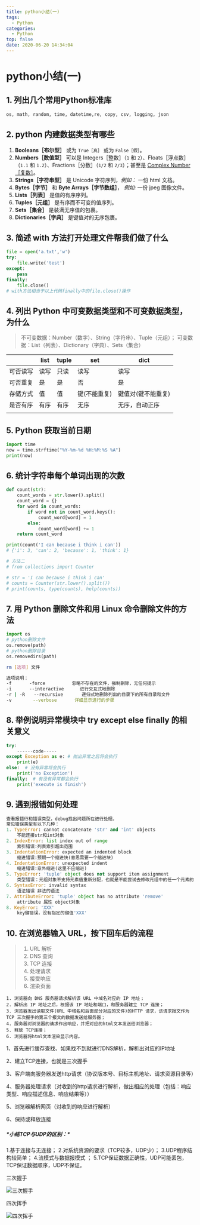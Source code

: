 ```yaml
---
title: python小结(一)
tags:
  - Python
categories:
  - Python
top: false
date: 2020-06-20 14:34:04
---
```

# python小结(一)

## 1. 列出几个常用Python标准库

```bash
os, math, random, time, datetime,re, copy, csv, logging, json
```
## 2. python 内建数据类型有哪些

1. **Booleans［布尔型］** 或为 `True［真］` 或为 `False［假］`。
2. **Numbers［数值型］** 可以是 Integers［整数］（`1` 和 `2`）、Floats［浮点数］（`1.1` 和 `1.2`）、Fractions［分数］（`1/2` 和 `2/3`）；甚至是 [Complex Number［复数］](http://en.wikipedia.org/wiki/Complex_number)。
3. **Strings［字符串型］** 是 Unicode 字符序列，*例如：* 一份 html 文档。
4. **Bytes［字节］** 和 **Byte Arrays［字节数组］**， *例如:* 一份 jpeg 图像文件。
5. **Lists［列表］** 是值的有序序列。
6. **Tuples［元组］** 是有序而不可变的值序列。
7. **Sets［集合］** 是装满无序值的包裹。
8. **Dictionaries［字典］** 是键值对的无序包裹。

## 3. 简述 with 方法打开处理文件帮我们做了什么

```python
file = open('a.txt','w')
try:
    file.write('test')
except:
    pass
finally:
    file.close()
# with方法相当于以上代码finally中的file.close()操作
```

## 4. 列出 Python 中可变数据类型和不可变数据类型，为什么
> 不可变数据：Number（数字）、String（字符串）、Tuple（元组）；
> 可变数据：List（列表）、Dictionary（字典）、Sets（集合）

|          | list | tuple | set          | dict               |
| :------: | ---- | ----- | ------------ | ------------------ |
| 可否读写 | 读写 | 只读  | 读写         | 读写               |
| 可否重复 | 是   | 是    | 否           | 是                 |
| 存储方式 | 值   | 值    | 键(不能重复) | 键值对(键不能重复) |
| 是否有序 | 有序 | 有序  | 无序         | 无序，自动正序     |
|          |      |       |              |                    |



## 5. Python 获取当前日期

```python
import time
now = time.strftime("%Y-%m-%d %H:%M:%S %A")
print(now)
```

## 6. 统计字符串每个单词出现的次数

```python
def count(str):
    count_words = str.lower().split()
    count_word = {}
    for word in count_words:
        if word not in count_word.keys():
            count_word[word] = 1
        else:
            count_word[word] += 1
    return count_word

print(count('I can because i think i can'))
# {'i': 3, 'can': 2, 'because': 1, 'think': 1}

# 方法二
# from collections import Counter

# str = 'I can because i think i can'
# counts = Counter(str.lower().split())
# print(counts, type(counts), help(counts))
```



## 7. 用 Python 删除文件和用 Linux 命令删除文件的方法

```python
import os
# python删除文件
os.remove(path)
# python删除目录
os.removedirs(path)
```

```bash
rm [选项] 文件

选项说明：
-f　　　　-force　　　　　　忽略不存在的文件，强制删除，无任何提示
-i　　　　--interactive　　　 进行交互式地删除
-r | -R　　--recursive　　　  递归式地删除列出的目录下的所有目录和文件
-v　　　   --verbose　　　　详细显示进行的步骤
```

##  8. 举例说明异常模块中 try except else finally 的相关意义

```python
try:
    ------code-----
except Exception as e: # 抛出异常之后将会执行
    print(e)
else:  # 没有异常将会执行
    print('no Exception')
finally:  # 有没有异常都会执行
    print('execute is finish')
```

## 9. 遇到报错如何处理

```Python
查看报错行和错误类型，debug找出问题所在进行处理。
常见错误类型有以下几种：
1. TypeError: cannot concatenate 'str' and 'int' objects  
    不能连接str和int对象
2. IndexError: list index out of range
    索引错误:列表索引超出范围
3. IndentationError: expected an indented block
    缩进错误:预期一个缩进快(意思需要一个缩进块)
4. IndentationError: unexpected indent
    缩进错误:意外缩进(这里不应缩进)
5. TypeError: 'tuple' object does not support item assignment
    类型错误：元组对象不支持元素值重新分配，也就是不能尝试去修改元组中的任一个元素的值
6. SyntaxError: invalid syntax
    语法错误 非法的语法
7. AttributeError: 'tuple' object has no attribute 'remove'
    attribute 属性 object对象
8. KeyError: 'XXX'
    key键错误，没有指定的键值'XXX'
```

## 10. 在浏览器输入 URL，按下回车后的流程

> 1. URL 解析
> 2. DNS 查询
> 3. TCP 连接
> 4. 处理请求
> 5. 接受响应
> 6. 渲染页面

	1. 浏览器向 DNS 服务器请求解析该 URL 中域名对应的 IP 地址；
	2. 解析出 IP 地址之后，根据该 IP 地址和端口，和服务器建立 TCP 连接；
	3. 浏览器发出读取文件(URL 中域名和后面部分对应的文件)的HTTP 请求，该请求报文作为TCP 三次握手的第三个报文的数据发送给服务器；
	4. 服务器对浏览器的请求作出响应，并把对应的html文本发送给浏览器；
	5. 释放 TCP连接；
	6. 浏览器将html文本渲染显示内容。
1、首先进行缓存查找、如果找不到就进行DNS解析，解析出对应的IP地址

2、建立TCP连接，也就是三次握手

3、客户端向服务器发送http请求（协议版本号、目标主机地址、请求资源目录等）

4、服务器处理请求（对收到的http请求进行解析，做出相应的处理（包括：响应类型、响应描述信息、响应结果等））

5、浏览器解析网页（对收到的响应进行解析）

6、保持或释放连接

##### ***\*小结TCP与UDP的区别：\****

1.基于连接与无连接； 
2.对系统资源的要求（TCP较多，UDP少）； 
3.UDP程序结构较简单； 
4.流模式与数据报模式 ；
5.TCP保证数据正确性，UDP可能丢包，TCP保证数据顺序，UDP不保证。

三次握手

![三次握手](https://i.loli.net/2020/08/18/ty39nKZ6HzuT4vN.png)

四次挥手

![四次挥手](https://i.loli.net/2020/08/18/hSQbi5rINZc4KoO.png)